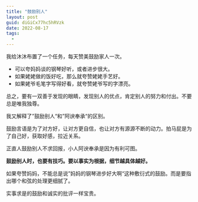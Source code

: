 ```yaml
---
title: "鼓励别人"
layout: post
guid: diGiCx77hc5hRVzk
date: 2022-08-17
tags:
  -
---
```


我给沐沐布置了一个任务，每天赞美鼓励家人一次。

- 可以夸妈妈谈的钢琴好听，或者进步很大。
- 如果姥姥做的饭好吃，那么就夸赞姥姥手艺好。
- 如果姥爷毛笔字写得好看，就夸赞姥爷写的字漂亮。

总之，要有一双善于发现的眼睛，发现别人的优点，肯定别人的努力和付出。不要总是唯我独尊。

我又解释了”鼓励别人“和”阿谀奉承“的区别。

鼓励言语是为了对方好，让对方更自信，也让对方有源源不断的动力。拍马屁是为了自己好，获取好感，拉近关系。

正直人鼓励别人不求回报，小人阿谀奉承是因为有利可图。

**鼓励别人时，也要有技巧。要以事实为根据，细节越具体越好。**

如果夸赞妈妈，不能总是说”妈妈的钢琴进步好大啊“这种敷衍式的鼓励。而是要指出哪个和弦的处理更细腻了。

实事求是的鼓励和诚实的批评一样宝贵。
